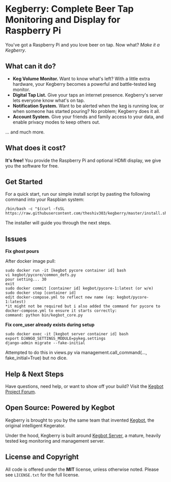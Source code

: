 # Kegberry: Complete Beer Tap Monitoring and Display for Raspberry Pi

You've got a Raspberry Pi and you love beer on tap.  Now what? *Make it a
Kegberry*.

## What can it do?

* **Keg Volume Monitor.** Want to know what's left?  With a little extra
  hardware, your Kegberry becomes a powerful and battle-tested keg monitor.
* **Digital Tap List.**  Give your taps an internet presence.  Kegberry's
  server lets everyone know what's on tap.
* **Notification System.** Want to be alerted when the keg is running low,
  or when someone has started pouring?  No problem; Kegberry does it all.
* **Account System.** Give your friends and family access to your data, and
  enable privacy modes to keep others out.

... and much more.


## What does it cost?

**It's free!** You provide the Raspberry Pi and optional HDMI display,
we give you the software for free.


## Get Started

For a quick start, run our simple install script by pasting the following
command into your Raspbian system:


```
/bin/bash -c "$(curl -fsSL https://raw.githubusercontent.com/theshiv303/kegberry/master/install.sh)"
```

The installer will guide you through the next steps.

## Issues

**Fix ghost pours**

After docker image pull:

```
sudo docker run -it [kegbot pycore container id] bash
vi kegbot/pycore/common_defs.py
pour setting... 30
exit
sudo docker commit [container id] kegbot/pycore-1:latest (or w/e)
sudo docker stop [container id]
edit docker-compose.yml to reflect new name (eg: kegbot/pycore-1:latest)
*it might not be required but i also added the command for pycore to docker-compose.yml to ensure it starts correctly:
command: python bin/kegbot_core.py
````

**Fix core_user already exists during setup**

```
sudo docker exec -it [kegbot server container id] bash
export DJANGO_SETTINGS_MODULE=pykeg.settings
django-admin migrate --fake-initial
```
Attempted to do this in views.py via management.call_command(..., fake_initial=True) but no dice.

## Help & Next Steps

Have questions, need help, or want to show off your build? Visit the
[Kegbot Project Forum](https://forum.kegbot.org).


## Open Source: Powered by Kegbot

Kegberry is brought to you by the same team that
invented [Kegbot](https://kegbot.org/), the original intelligent Kegerator.

Under the hood, Kegberry is built around
[Kegbot Server](https://github.com/Kegbot/kegbot-server), a mature, heavily
tested keg monitoring and management server.


## License and Copyright

All code is offered under the **MIT** license, unless otherwise noted.  Please
see `LICENSE.txt` for the full license.
